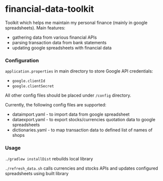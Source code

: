 # financial-data-toolkit
Toolkit which helps me maintain my personal finance (mainly in google spreadsheets). Main features:
* gathering data from various financial APIs
* parsing transaction data from bank statements
* updating google spreadsheets with financial data

### Configuration

`application.properties` in main directory to store Google API credentials:
* `google.clientId`
* `google.clientSecret`

All other config files should be placed under `/config` directory.

Currently, the following config files are supported:
* dataimport.yaml - to import data from google spreadsheet
* dataexport.yaml - to export stocks/currencies quotation data to google spreadsheets
* dictionaries.yaml - to map transaction data to defined list of names of shops 


### Usage

`./gradlew installDist` rebuilds local library

`./refresh_data.sh` calls currencies and stocks APIs and updates configured spreadsheets using built library